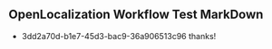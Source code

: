 ## OpenLocalization Workflow Test MarkDown
* 3dd2a70d-b1e7-45d3-bac9-36a906513c96 thanks!

<!--HONumber=Aug16_HO4-->


